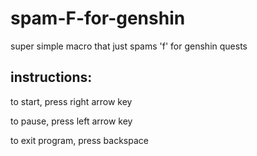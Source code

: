 # spam-F-for-genshin
super simple macro that just spams 'f' for genshin quests

## instructions:
to start, press right arrow key

to pause, press left arrow key

to exit program, press backspace
